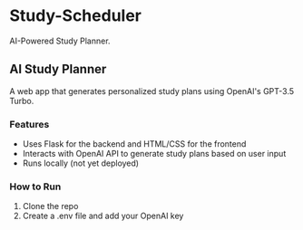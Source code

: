 # Study-Scheduler
AI-Powered Study Planner.
## AI Study Planner

A web app that generates personalized study plans using OpenAI's GPT-3.5 Turbo.

### Features
- Uses Flask for the backend and HTML/CSS for the frontend
- Interacts with OpenAI API to generate study plans based on user input
- Runs locally (not yet deployed)

### How to Run
1. Clone the repo
2. Create a .env file and add your OpenAI key
